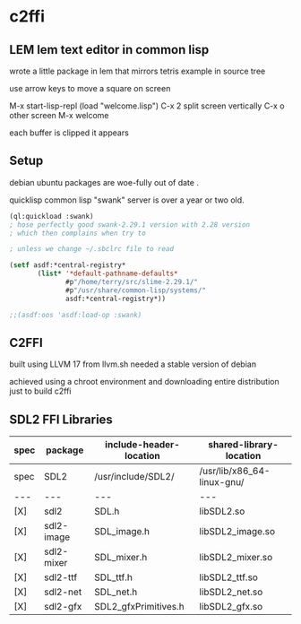 # c2ffi


## LEM lem text editor in common lisp

wrote a little package in lem that mirrors tetris example in source tree

use arrow keys to move a square on screen

M-x start-lisp-repl
(load "welcome.lisp")
C-x 2 split screen vertically
C-x o other screen
M-x welcome 

each buffer is clipped it appears 


## Setup 

debian ubuntu packages are woe-fully out of date .

quicklisp common lisp "swank" server is over a year or two old. 
```lisp
(ql:quickload :swank) 
; hose perfectly good swank-2.29.1 version with 2.28 version
; which then complains when try to 

; unless we change ~/.sbclrc file to read 

(setf asdf:*central-registry*
       (list* '*default-pathname-defaults*
              #p"/home/terry/src/slime-2.29.1/"
              #p"/usr/share/common-lisp/systems/"
              asdf:*central-registry*))

;;(asdf:oos 'asdf:load-op :swank)

```

## C2FFI 

built using LLVM 17 from llvm.sh needed a stable version of debian 

achieved using a chroot environment and downloading entire distribution just to build c2ffi

## SDL2 FFI Libraries

| spec |   package |    include-header-location              |       shared-library-location |
| ---  | ---       | ---                                     |  ---                                        |
| spec |   SDL2    |    /usr/include/SDL2/                   |       /usr/lib/x86_64-linux-gnu/              |
| ---  | ---       | ---                                     |  ---                                        |
| [X] | sdl2       |   SDL.h                                 |    libSDL2.so |
| [X] | sdl2-image |   SDL_image.h                           |    libSDL2_image.so |
| [X] | sdl2-mixer |   SDL_mixer.h                           |    libSDL2_mixer.so |
| [X] | sdl2-ttf   |   SDL_ttf.h                             |    libSDL2_ttf.so |
| [X] | sdl2-net   |   SDL_net.h                             |     libSDL2_net.so |
| [X] | sdl2-gfx   |   SDL2_gfxPrimitives.h                  |   libSDL2_gfx.so |















